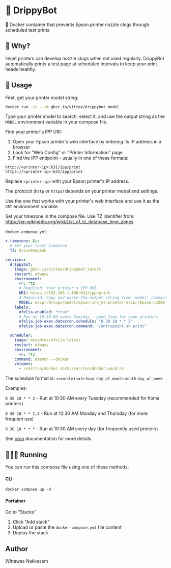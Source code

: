 # 🤖 DrippyBot

🐳 Docker container that prevents Epson printer nozzle clogs through scheduled test prints

## 🎯 Why?

Inkjet printers can develop nozzle clogs when not used regularly. DrippyBot automatically prints a test page at scheduled intervals to keep your print heads healthy.

## 📌 Usage

First, get your printer model string:
```bash
docker run -it --rm ghcr.io/vittee/drippybot model
```

Type your printer model to search, select it, and use the output string as the `MODEL` environment variable in your compose file.

Find your printer's IPP URI:

1. Open your Epson printer's web interface by entering its IP address in a browser
2. Look for "Web Config" or "Printer Information" page
3. Find the IPP endpoint - usually in one of these formats:

```
http://<printer-ip>:631/ipp/print
https://<printer-ip>:631/ipp/print
```

Replace `<printer-ip>` with your Epson printer's IP address.

The protocol (`http` or `https`) depends on your printer model and settings.

Use the one that works with your printer's web interface and use it as the `URI` environment variable.

Set your timezone in the compose file. Use TZ identifier from: https://en.wikipedia.org/wiki/List_of_tz_database_time_zones

`docker-compose.yml`:
```yaml
x-timezone: &tz
  # Set your local timezone
  TZ: Asia/Bangkok

services:
  drippybot:
    image: ghcr.io/vittee/drippybot:latest
    restart: always
    environment:
      <<: *tz
      # Required: Your printer's IPP URI
      URI: https://192.168.1.100:631/ipp/print
      # Required: Copy and paste the output string from 'model' command here
      MODEL: escpr:0/cups/model/epson-inkjet-printer-escpr/Epson-L3250_Series-epson-escpr-en.ppd
    labels:
      ofelia.enabled: "true"
      # Run at 10:30:00 every Tuesday - good time for home printers
      ofelia.job-exec.datecron.schedule: "0 30 10 * * 2"
      ofelia.job-exec.datecron.command: "/entrypoint.sh print"

  scheduler:
    image: mcuadros/ofelia:latest
    restart: always
    environment:
      <<: *tz
    command: daemon --docker
    volumes:
      - /var/run/docker.sock:/var/run/docker.sock:ro
```

The schedule format is: `second` `minute` `hour` `day_of_month` `month` `day_of_week`

Examples:

`0 30 10 * * 2` - Run at 10:30 AM every Tuesday (recommended for home printers)

`0 30 10 * * 1,4` - Run at 10:30 AM Monday and Thursday (for more frequent use)

`0 30 10 * * *` - Run at 10:30 AM every day (for frequently used printers)

See [cron](https://pkg.go.dev/github.com/robfig/cron) documentation for more details

## 🏃🏼‍♂️ Running

You can run this compose file using one of these methods:

#### CLI
```
docker compose up -d
```

#### Portainer

Go to "Stacks"

1. Click "Add stack"
2. Upload or paste the `docker-compose.yml` file content
3. Deploy the stack

## Author
Wittawas Nakkasem
